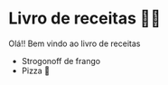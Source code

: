# Livro de receitas :man_cook:



 Olá!! Bem vindo ao livro de receitas

- Strogonoff de frango 
- Pizza :pizza: